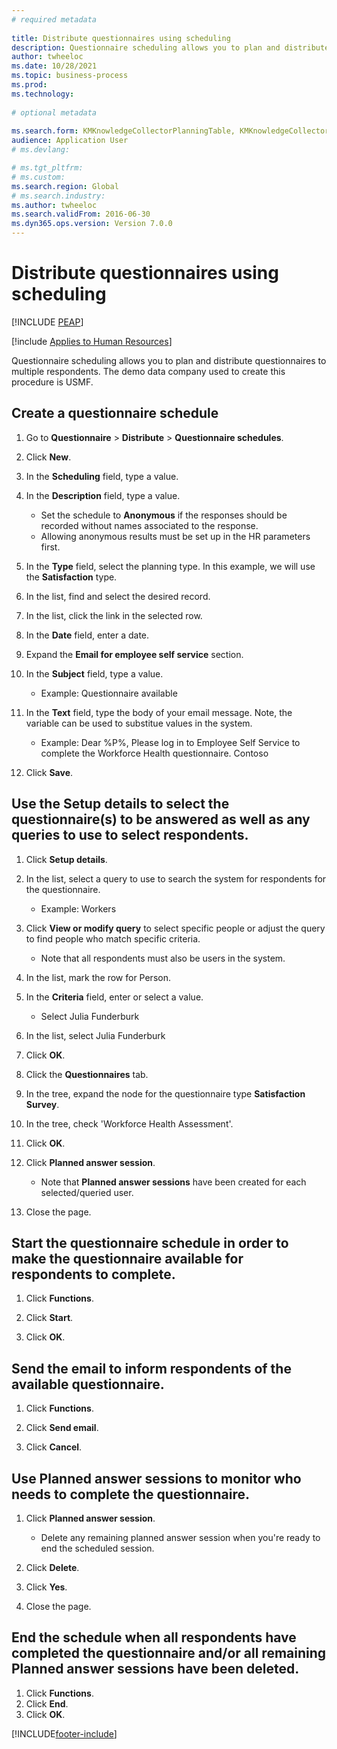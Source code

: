 ```yaml
--- 
# required metadata 
 
title: Distribute questionnaires using scheduling
description: Questionnaire scheduling allows you to plan and distribute questionnaires to multiple respondents. 
author: twheeloc
ms.date: 10/28/2021
ms.topic: business-process 
ms.prod:  
ms.technology:  
 
# optional metadata 
 
ms.search.form: KMKnowledgeCollectorPlanningTable, KMKnowledgeCollectorPlanningMulti, SysQueryForm, HcmPersonLookup, KMKnowledgeCollectorPlanning, HcmLearningWorkspace
audience: Application User 
# ms.devlang:  

# ms.tgt_pltfrm:  
# ms.custom:  
ms.search.region: Global
# ms.search.industry: 
ms.author: twheeloc
ms.search.validFrom: 2016-06-30 
ms.dyn365.ops.version: Version 7.0.0 
---
```


# Distribute questionnaires using scheduling


[!INCLUDE [PEAP](../includes/peap-1.md)]

[!include [Applies to Human Resources](../includes/applies-to-hr.md)]

Questionnaire scheduling allows you to plan and distribute questionnaires to multiple respondents. The demo data company used to create this procedure is USMF.

## Create a questionnaire schedule

1. Go to **Questionnaire** > **Distribute** > **Questionnaire schedules**.

2. Click **New**.

3. In the **Scheduling** field, type a value.

4. In the **Description** field, type a value.
    * Set the schedule to **Anonymous** if the responses should be recorded without names associated to the response.  
    * Allowing anonymous results must be set up in the HR parameters first.  

5. In the **Type** field, select the planning type.  In this example, we will use the **Satisfaction** type.

6. In the list, find and select the desired record.

7. In the list, click the link in the selected row.

8. In the **Date** field, enter a date.

9. Expand the **Email for employee self service** section.

10. In the **Subject** field, type a value.

    * Example: Questionnaire available  

11. In the **Text** field, type the body of your email message. Note, the variable can be used to substitue values in the system.

    * Example: Dear %P%, Please log in to Employee Self Service to complete the Workforce Health questionnaire.  Contoso  

12. Click **Save**.

## Use the Setup details to select the questionnaire(s) to be answered as well as any queries to use to select respondents.

1. Click **Setup details**.

2. In the list, select a query to use to search the system for respondents for the questionnaire.

    * Example: Workers  

3. Click **View or modify query** to select specific people or adjust the query to find people who match specific criteria.

    * Note that all respondents must also be users in the system.  

4. In the list, mark the row for Person.

5. In the **Criteria** field, enter or select a value.

    * Select Julia Funderburk  

6. In the list, select Julia Funderburk

7. Click **OK**.

8. Click the **Questionnaires** tab.

9. In the tree, expand the node for the questionnaire type **Satisfaction Survey**.

10. In the tree, check 'Workforce Health Assessment'.

11. Click **OK**.

12. Click **Planned answer session**.

    * Note that **Planned answer sessions** have been created for each selected/queried user.  

13. Close the page.

## Start the questionnaire schedule in order to make the questionnaire available for respondents to complete.

1. Click **Functions**.

2. Click **Start**.

3. Click **OK**.

## Send the email to inform respondents of the available questionnaire.

1. Click **Functions**.

2. Click **Send email**.

3. Click **Cancel**.

## Use Planned answer sessions to monitor who needs to complete the questionnaire.

1. Click **Planned answer session**.

    * Delete any remaining planned answer session when you're ready to end the scheduled session.  

2. Click **Delete**.

3. Click **Yes**.

4. Close the page.

## End the schedule when all respondents have completed the questionnaire and/or all remaining Planned answer sessions have been deleted.

1. Click **Functions**.
2. Click **End**.
3. Click **OK**.



[!INCLUDE[footer-include](../includes/footer-banner.md)]
